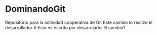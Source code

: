 # DominandoGit
Repositorio para la actividad cooperativa de Git
Este cambio lo realizo el desarrollador A
Esto es escrito por desarrolador B
cambio1
